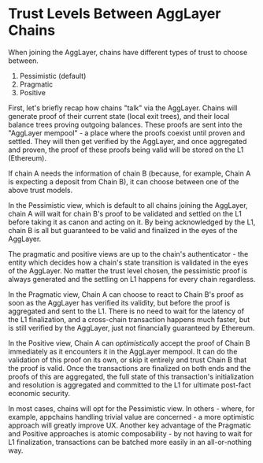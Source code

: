 # Trust Levels Between AggLayer Chains

When joining the AggLayer, chains have different types of trust to choose
between.

1. Pessimistic (default)
2. Pragmatic
3. Positive

First, let's briefly recap how chains "talk" via the AggLayer. Chains will
generate proof of their current state (local exit trees), and their local
balance trees proving outgoing balances. These proofs are sent into the
"AggLayer mempool" - a place where the proofs coexist until proven and settled.
They will then get verified by the AggLayer, and once aggregated and proven, the
proof of these proofs being valid will be stored on the L1 (Ethereum).

If chain A needs the information of chain B (because, for example, Chain A is
expecting a deposit from Chain B), it can choose between one of the above trust
models.

In the Pessimistic view, which is default to all chains joining the AggLayer,
chain A will wait for chain B's proof to be validated and settled on the L1
before taking it as canon and acting on it. By being acknowledged by the L1,
chain B is all but guaranteed to be valid and finalized in the eyes of the
AggLayer.

The pragmatic and positive views are up to the chain's authenticator - the
entity which decides how a chain's state transition is validated in the eyes of
the AggLayer. No matter the trust level chosen, the pessimistic proof is always
generated and the settling on L1 happens for every chain regardless.

In the Pragmatic view, Chain A can choose to react to Chain B's proof as soon as
the AggLayer has verified its validity, but before the proof is aggregated and
sent to the L1. There is no need to wait for the latency of the L1 finalization,
and a cross-chain transaction happens much faster, but is still verified by the
AggLayer, just not financially guaranteed by Ethereum.

In the Positive view, Chain A can *optimistically* accept the proof of Chain B
immediately as it encounters it in the AggLayer mempool. It can do the
validation of this proof on its own, or skip it entirely and trust Chain B that
the proof is valid. Once the transactions are finalized on both ends and the
proofs of this are aggregated, the full state of this transaction's
initialization and resolution is aggregated and committed to the L1 for ultimate
post-fact economic security.

In most cases, chains will opt for the Pessimistic view. In others - where, for
example, appchains handling trivial value are concerned - a more optimistic
approach will greatly improve UX. Another key advantage of the Pragmatic and
Positive approaches is atomic composability - by not having to wait for L1
finalization, transactions can be batched more easily in an all-or-nothing way.
